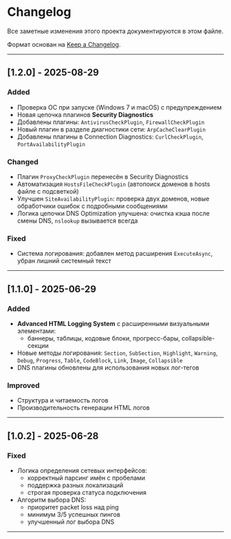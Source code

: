 # Changelog
Все заметные изменения этого проекта документируются в этом файле.  

Формат основан на [Keep a Changelog](https://keepachangelog.com/ru/1.0.0/).

---

## [1.2.0] - 2025-08-29
### Added
- Проверка ОС при запуске (Windows 7 и macOS) с предупреждением
- Новая цепочка плагинов **Security Diagnostics**
- Добавлены плагины: `AntivirusCheckPlugin`, `FirewallCheckPlugin`
- Новый плагин в разделе диагностики сети: `ArpCacheClearPlugin`
- Добавлены плагины в Connection Diagnostics: `CurlCheckPlugin`, `PortAvailabilityPlugin`

### Changed
- Плагин `ProxyCheckPlugin` перенесён в Security Diagnostics
- Автоматизация `HostsFileCheckPlugin` (автопоиск доменов в hosts файле с подсветкой)
- Улучшен `SiteAvailabilityPlugin`: проверка двух доменов, новые обработчики ошибок с подробными сообщениями
- Логика цепочки DNS Optimization улучшена: очистка кэша после смены DNS, `nslookup` вызывается всегда

### Fixed
- Система логирования: добавлен метод расширения `ExecuteAsync`, убран лишний системный текст

---

## [1.1.0] - 2025-06-29
### Added
- **Advanced HTML Logging System** с расширенными визуальными элементами:
  - баннеры, таблицы, кодовые блоки, прогресс-бары, collapsible-секции
- Новые методы логирования: `Section`, `SubSection`, `Highlight`, `Warning`, `Debug`, `Progress`, `Table`, `CodeBlock`, `Link`, `Image`, `Collapsible`
- DNS плагины обновлены для использования новых лог-тегов

### Improved
- Структура и читаемость логов
- Производительность генерации HTML логов

---

## [1.0.2] - 2025-06-28
### Fixed
- Логика определения сетевых интерфейсов:
  - корректный парсинг имён с пробелами
  - поддержка разных локализаций
  - строгая проверка статуса подключения
- Алгоритм выбора DNS:
  - приоритет packet loss над ping
  - минимум 3/5 успешных пингов
  - улучшенный лог выбора DNS

---
